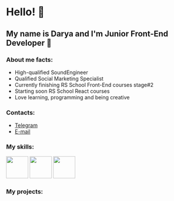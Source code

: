# Hello! 👋

## My name is Darya and I'm Junior Front-End Developer 🚀

### About me facts:

- High-qualified SoundEngineer
- Qualified Social Marketing Specialist
- Currently finishing RS School Front-End courses stage#2
- Starting soon RS School React courses
- Love learning, programming and being creative

### Contacts:

- [Telegram](https://t.me/raenlin)
- [E-mail](raenlin@gmail.com)

### My skills:

<image src="/logos/css.png" width="60" height="60">
<image src="/logos/figma.png" width="60" height="60">
<image src="/logos/git.png" width="60" height="60">

### My projects:

